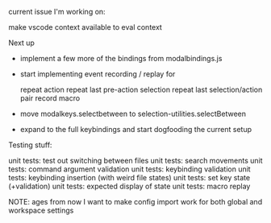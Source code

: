 current issue I'm working on:

make vscode context available to eval context

Next up
- implement a few more of the bindings from modalbindings.js

- start implementing event recording / replay for

    repeat action
    repeat last pre-action selection
    repeat last selection/action pair
    record macro

- move modalkeys.selectbetween to selection-utilities.selectBetween
- expand to the full keybindings and start dogfooding the current setup

Testing stuff:

unit tests: test out switching between files
unit tests: search movements
unit tests: command argument validation
unit tests: keybinding validation
unit tests: keybinding insertion (with weird file states)
unit tests: set key state (+validation)
unit tests: expected display of state
unit tests: macro replay

NOTE: ages from now I want to make config import work for both global and workspace settings

